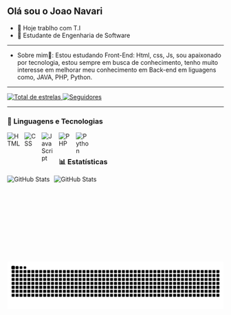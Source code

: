 ## Olá sou o Joao Navari

- 🔭 Hoje trablho com T.I
- 📖 Estudante de Engenharia de Software 

---
- Sobre mim👾: Estou estudando Front-End: Html, css, Js, sou apaixonado por tecnologia, estou sempre em busca de conhecimento, tenho muito interesse em melhorar meu conhecimento em Back-end em liguagens como, JAVA, PHP, Python.

---

<p align="left">
    </a> 
    <a href="https://github.com/joaonavari?tab=repositories&sort=stargazers">
        <img 
            alt="Total de estrelas" 
            title="Total de estrelas GitHub" 
            src="https://custom-icon-badges.demolab.com/github/stars/joaonavari?color=55960c&style=for-the-badge&labelColor=488207&logo=star&label=estrelas"
        />
    </a>
    <a href="https://github.com/joaonavari?tab=followers">
        <img 
            alt="Seguidores" 
            title="Me siga no GitHub" 
            src="https://custom-icon-badges.demolab.com/github/followers/joaonavari?color=236ad3&labelColor=1155ba&style=for-the-badge&logo=github&label=Seguidores&logoColor=white"
        />
    </a>
</p>

---

### 🤖 Linguagens e Tecnologias

<img 
    align="left" 
    alt="HTML"
    title="HTML" 
    width="30px" 
    style="padding-right: 10px;" 
    src="https://cdn.jsdelivr.net/gh/devicons/devicon@latest/icons/html5/html5-original.svg" 
/>
<img 
    align="left" 
    alt="CSS" 
    title="CSS"
    width="30px" 
    style="padding-right: 10px;" 
    src="https://cdn.jsdelivr.net/gh/devicons/devicon@latest/icons/css3/css3-original.svg" 
/>
<img 
    align="left" 
    alt="JavaScript" 
    title="JavaScript"
    width="30px" 
    style="padding-right: 10px;" 
    src="https://cdn.jsdelivr.net/gh/devicons/devicon@latest/icons/javascript/javascript-original.svg"  
/>
<img 
    align="left" 
    alt="PHP" 
    title="PHP"
    width="30px" 
    style="padding-right: 10px;" 
    src="https://cdn.jsdelivr.net/gh/devicons/devicon@latest/icons/php/php-original.svg" 
/>
<img 
    align="left" 
    alt="Python" 
    title="Python"
    width="30px" 
    style="padding-right: 10px;" 
    src="https://cdn.jsdelivr.net/gh/devicons/devicon@latest/icons/python/python-original.svg" 
/>

<br/>
<br/>

### 📊 Estatísticas

<p>
  <img 
    align="left" 
    alt="GitHub Stats" 
    height="200" 
    style="padding-right: 10px;" 
    src="https://github-readme-stats.vercel.app/api?username=joaonavari&show_icons=true&theme=tokyonight&include_all_commits=true&locale=pt-br" 
  />

<img 
      align="left" 
      alt="GitHub Stats" 
      height="120" 
      src="https://github-readme-stats.vercel.app/api/top-langs/?username=joaonavari&theme=tokyonight&layout=compact&custom_title=Tecnologias&langs_count=7" 
  />

</p>


<picture align="center">
  <source media="(prefers-color-scheme: dark)" srcset="https://raw.githubusercontent.com/joaonavari/joaonavari/output/github-contribution-grid-snake-dark.svg">
  <source media="(prefers-color-scheme: light)" srcset="https://raw.githubusercontent.com/joaonavari/joaonavari/output/github-contribution-grid-snake-dark.svg">
  <img align="center" alt="github contribution grid snake animation" src="https://raw.githubusercontent.com/joaonavari/joaonavari/output/github-contribution-grid-snake.svg">
</picture>
